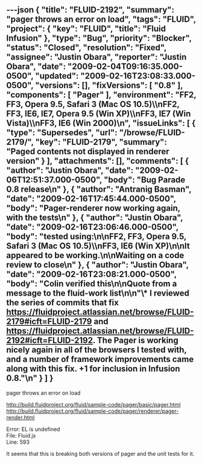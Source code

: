 ---json
{
  "title": "FLUID-2192",
  "summary": "pager throws an error on load",
  "tags": "FLUID",
  "project": {
    "key": "FLUID",
    "title": "Fluid Infusion"
  },
  "type": "Bug",
  "priority": "Blocker",
  "status": "Closed",
  "resolution": "Fixed",
  "assignee": "Justin Obara",
  "reporter": "Justin Obara",
  "date": "2009-02-04T09:16:35.000-0500",
  "updated": "2009-02-16T23:08:33.000-0500",
  "versions": [],
  "fixVersions": [
    "0.8"
  ],
  "components": [
    "Pager"
  ],
  "environment": "FF2, FF3, Opera 9.5, Safari 3 (Mac OS 10.5)\\\nFF2, FF3, IE6, IE7, Opera 9.5 (Win XP)\\\nFF3, IE7 (Win Vista)\\\nFF3, IE6 (Win 2000)\n",
  "issueLinks": [
    {
      "type": "Supersedes",
      "url": "/browse/FLUID-2179/",
      "key": "FLUID-2179",
      "summary": "Paged contents not displayed in renderer version"
    }
  ],
  "attachments": [],
  "comments": [
    {
      "author": "Justin Obara",
      "date": "2009-02-06T12:51:37.000-0500",
      "body": "Bug Parade 0.8 release\n"
    },
    {
      "author": "Antranig Basman",
      "date": "2009-02-16T17:45:44.000-0500",
      "body": "Pager-renderer now working again, with the tests\n"
    },
    {
      "author": "Justin Obara",
      "date": "2009-02-16T23:06:46.000-0500",
      "body": "tested using:\n\nFF2, FF3, Opera 9.5, Safari 3 (Mac OS 10.5)\\\nFF3, IE6 (Win XP)\n\nIt appeared to be working.\n\nWaiting on a code review to close\n"
    },
    {
      "author": "Justin Obara",
      "date": "2009-02-16T23:08:21.000-0500",
      "body": "Colin verified this\n\nQuote from a message to the fluid-work list\n\n\"\\* I reviewed the series of commits that fix <https://fluidproject.atlassian.net/browse/FLUID-2179#icft=FLUID-2179> and <https://fluidproject.atlassian.net/browse/FLUID-2192#icft=FLUID-2192>. The Pager is working nicely again in all of the browsers I tested with, and a number of framework improvements came along with this fix.  +1 for inclusion in Infusion 0.8.\"\n"
    }
  ]
}
---
pager throws an error on load

<http://build.fluidproject.org/fluid/sample-code/pager/basic/pager.html>\
<http://build.fluidproject.org/fluid/sample-code/pager/renderer/pager-render.html>

Error: EL is undefined\
File: Fluid.js\
Line: 593

It seems that this is breaking both versions of pager and the unit tests for it.

        